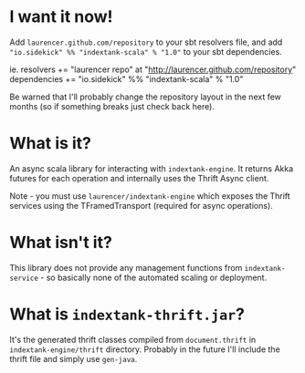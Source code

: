 # I want it now!

Add `laurencer.github.com/repository` to your sbt resolvers file, and add
`"io.sidekick" %% "indextank-scala" % "1.0"` to your sbt dependencies.

ie.
    resolvers += "laurencer repo" at "http://laurencer.github.com/repository"
    dependencies += "io.sidekick" %% "indextank-scala" % "1.0"

Be warned that I'll probably change the repository layout in the next few
months (so if something breaks just check back here).

# What is it?

An async scala library for interacting with `indextank-engine`. It returns Akka
futures for each operation and internally uses the Thrift Async client.

Note - you must use `laurencer/indextank-engine` which exposes the Thrift
services using the TFramedTransport (required for async operations).

# What isn't it?

This library does not provide any management functions from
`indextank-service` - so basically none of the automated scaling or deployment.

# What is `indextank-thrift.jar`?

It's the generated thrift classes compiled from `document.thrift` in
`indextank-engine/thrift` directory. Probably in the future I'll include the
thrift file and simply use `gen-java`.
